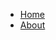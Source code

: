 
<head> 
  <link rel="stylesheet" href="styles.css">
</head>
<body>
<div class="tab">
<nav id="site-nav">
<ul>
<li ><a href="home.md">Home</a></li>
<li><a href="about.md">About</a></li>
</ul>
</nav>
  </body>
  </div>

